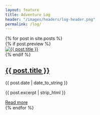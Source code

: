 ```yaml
---
layout: feature
title: Adventure Log
header: "/images/headers/log-header.png"
permalink: /log/
---
```


<script>
var container = document.querySelector('.masonry');
var msnry = new Masonry( container, {
  itemSelector: '.col-sm-6',
  columnWidth: '.col-sm-6'
});
</script>

<div class="row js-masonry" data-masonry-options='{ "itemSelector": ".col-sm-6", "columnWidth": ".col-sm-6" }'>
    {% for post in site.posts %}
    <div class="masonry">
         <div class="col-sm-6">
            <div class="log-entry">
                {% if post.preview %}
                <div class="log-img">
                    <a href="{{ post.url }}"><img src="{{ post.preview }}" title="{{ post.title }}" alt="{{ post.title }}"/></a>
                </div>
                {% endif %}
                <div class="log-desc">
                    <h2><a href="{{ post.url }}">{{ post.title }}</a></h2>
                    <p class="post-meta">{{ post.date | date_to_string }}</p>
                    <p>{{ post.excerpt | strip_html }}</p>
                </div>
                <a href="{{ post.url }}" class="more">Read more <span class="fa fa-chevron-circle-right"></span></a>
            </div>
        </div>
    </div>
    {% endfor %}
</div>